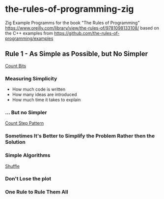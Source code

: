 # the-rules-of-programming-zig

Zig Example Programms for the book "The Rules of Programming" https://www.oreilly.com/library/view/the-rules-of/9781098133108/ based on the C++ examples from https://github.com/the-rules-of-programming/examples

## Rule 1 - As Simple as Possible, but No Simpler

[Count Bits](./01_simplicity/section_01_count_bits.zig)

### Measuring Simplicity

- How much code is written
- How many ideas are introduced
- How much time it takes to explain

### ... But no Simpler

[Count Step Pattern](./01_simplicity/section_02_steps.zig)

### Sometimes It's Better to Simplify the Problem Rather then the Solution

### Simple Algorithms

[Shuffle](./01_simplicity/section_03_shuffle.zig)

### Don't Lose the plot

### One Rule to Rule Them All

